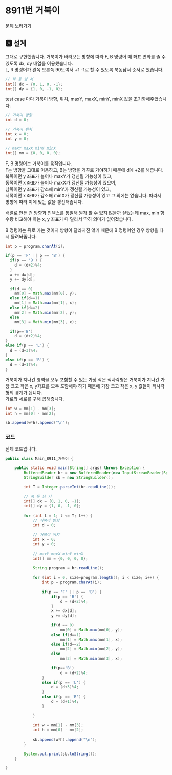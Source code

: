 # 8911번 거북이
[문제 보러가기](https://www.acmicpc.net/problem/8911)

## 🅰 설계

그대로 구현했습니다.
거북이가 바라보는 방향에 따라 F, B 명령어 때 좌표 변화를 줄 수 있도록 dx, dy 배열을 이용했습니다.   
L, R 명령어가 왼쪽 오른쪽 90도여서 +1 -1로 할 수 있도록 북동남서 순서로 했습니다.
```java
// 북 동 남 서
int[] dx = {0, 1, 0, -1};
int[] dy = {1, 0, -1, 0};
```

test case 마다 거북이 방향, 위치, maxY, maxX, minY, minX 값을 초기화해주었습니다.
```java
// 거북이 방향
int d = 0;

// 거북이 위치
int x = 0;
int y = 0;

// maxY maxX minY minX
int[] mm = {0, 0, 0, 0};
```

F, B 명령어는 거북이를 움직입니다.   
F는 방향을 그대로 이용하고, B는 방향을 거꾸로 가야하기 때문에 d에 +2를 해줍니다.   
북쪽이면 y 좌표가 늘어나 maxY가 갱신될 가능성이 있고,   
동쪽이면 x 좌표가 늘어나 maxX가 갱신될 가능성이 있으며,   
남쪽이면 y 좌표가 감소해 minY가 갱신될 가능성이 있고,   
서쪽이면 x 좌표가 감소해 minX가 갱신될 가능성이 있고
그 외에는 없습니다.
따라서 방향에 따라 이에 맞는 값을 갱신해줍니다.

배열로 만든 건 방향과 인덱스를 통일해 뭔가 할 수 있지 않을까 싶었는데 max, min 함수랑 비교해야 하는 x, y 좌표가 다 달라서 딱히 의미가 없어졌습니다.

B 명령어는 뒤로 가는 것이지 방향이 달라지진 않기 때문에 B 명령어인 경우 방향을 다시 돌려놔줍니다.

```java
int p = program.charAt(i);
				
if(p == 'F' || p == 'B') {
  if(p == 'B') {
    d = (d+2)%4;
  }
  x += dx[d];
  y += dy[d];

  if(d == 0)
    mm[0] = Math.max(mm[0], y);
  else if(d==1)
    mm[1] = Math.max(mm[1], x);
  else if(d==2)
    mm[2] = Math.min(mm[2], y);
  else
    mm[3] = Math.min(mm[3], x);

  if(p=='B')
    d = (d+2)%4;
}
else if(p == 'L') {
  d = (d+3)%4;
}
else if(p == 'R') {
  d = (d+1)%4;
}
```

거북이가 지나간 영역을 모두 포함할 수 있는 가장 작은 직사각형은 거북이가 지나간 가장 크고 작은 x, y좌표를 모두 포함해야 하기 때문에 가장 크고 작은 x, y 값들이 직사각형의 경계가 됩니다.   
가로와 세로를 구해 곱해줍니다.
```java
int w = mm[1] - mm[3];
int h = mm[0] - mm[2];

sb.append(w*h).append("\n");
```

### 코드
전체 코드입니다.
```java
public class Main_8911_거북이 {

	public static void main(String[] args) throws Exception {
		BufferedReader br = new BufferedReader(new InputStreamReader(System.in));
		StringBuilder sb = new StringBuilder();
		
		int T = Integer.parseInt(br.readLine());
		
		// 북 동 남 서
		int[] dx = {0, 1, 0, -1};
		int[] dy = {1, 0, -1, 0};
		
		for (int t = 1; t <= T; t++) {			
			// 거북이 방향
			int d = 0;
			
			// 거북이 위치
			int x = 0;
			int y = 0;
			
			// maxY maxX minY minX
			int[] mm = {0, 0, 0, 0};
			
			String program = br.readLine();
			
			for (int i = 0, size=program.length(); i < size; i++) {
				int p = program.charAt(i);
				
				if(p == 'F' || p == 'B') {
					if(p == 'B') {
						d = (d+2)%4;
					}
					x += dx[d];
					y += dy[d];
					
					if(d == 0)
						mm[0] = Math.max(mm[0], y);
					else if(d==1)
						mm[1] = Math.max(mm[1], x);
					else if(d==2)
						mm[2] = Math.min(mm[2], y);
					else
						mm[3] = Math.min(mm[3], x);
					
					if(p=='B')
						d = (d+2)%4;
				}
				else if(p == 'L') {
					d = (d+3)%4;
				}
				else if(p == 'R') {
					d = (d+1)%4;
				}
				
			}
			
			int w = mm[1] - mm[3];
			int h = mm[0] - mm[2];
			
			sb.append(w*h).append("\n");
		}
		
		System.out.print(sb.toString());
	}

}

```
